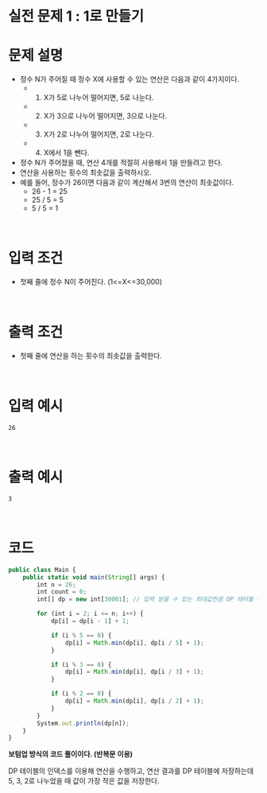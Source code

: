 # 실전 문제 1 : 1로 만들기
# 문제 설명

- 정수 N가 주어질 때 정수 X에 사용할 수 있는 연산은 다음과 같이 4가지이다.
    - 1) X가 5로 나누어 떨어지면, 5로 나눈다.
    - 2) X가 3으로 나누어 떨어지면, 3으로 나눈다.
    - 3) X가 2로 나누어 떨어지면, 2로 나눈다.
    - 4) X에서 1을 뺀다.
- 정수 N가 주어졌을 때, 연산 4개를 적절히 사용해서 1을 만들려고 한다.
- 연산을 사용하는 횟수의 최솟값을 출력하시오.
- 예를 들어, 정수가 26이면 다음과 같이 계산해서 3번의 연산이 최솟값이다.
    - 26 - 1 = 25
    - 25 / 5 = 5
    - 5 / 5 = 1

<br>

# 입력 조건

- 첫째 줄에 정수 N이 주어진다. (1<=X<=30,000)

<br>

# 출력 조건

- 첫째 줄에 연산을 하는 횟수의 최솟값을 출력한다.

<br>

# 입력 예시

```
26
```

<br>

# 출력 예시

```
3
```

<br>


# 코드

```jsx
public class Main {
    public static void main(String[] args) {
        int n = 26;
        int count = 0;
        int[] dp = new int[30001]; // 입력 받을 수 있는 최대값만큼 DP 테이블 생성

        for (int i = 2; i <= n; i++) {
            dp[i] = dp[i - 1] + 1;

            if (i % 5 == 0) {
                dp[i] = Math.min(dp[i], dp[i / 5] + 1);
            }

            if (i % 3 == 0) {
                dp[i] = Math.min(dp[i], dp[i / 3] + 1);
            }

            if (i % 2 == 0) {
                dp[i] = Math.min(dp[i], dp[i / 2] + 1);
            }
        }
        System.out.println(dp[n]);
    }
}
```

**보텀업 방식의 코드 풀이이다. (반복문 이용)**

DP 테이블의 인덱스를 이용해 연산을 수행하고, 연산 결과를 DP 테이블에 저장하는데 5, 3, 2로 나누었을 때 값이 가장 작은 값을 저장한다.